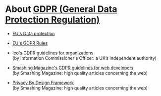 # About [GDPR (General Data Protection Regulation)](http://eur-lex.europa.eu/legal-content/EN/TXT/?qid=1520198916311&uri=CELEX:32016R0679)

- [EU's Data protection](https://ec.europa.eu/info/law/law-topic/data-protection_en)

- [EU's GDPR Rules](https://ec.europa.eu/commission/priorities/justice-and-fundamental-rights/data-protection/2018-reform-eu-data-protection-rules_en)

- [ico's GDPR guidelines for organizations](https://ico.org.uk/for-organisations/guide-to-the-general-data-protection-regulation-gdpr/)  
(by Information Commissioner's Officer: a UK’s independent authority)

- [Smashing Magazine's GDPR guidelines for web developers](https://www.smashingmagazine.com/2018/02/gdpr-for-web-developers/)  
(by Smashing Magazine: high quality articles concerning the web)

- [Privacy By Design Framework](https://www.smashingmagazine.com/2017/07/privacy-by-design-framework/)  
(by Smashing Magazine: high quality articles concerning the web)